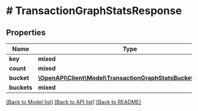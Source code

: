 # # TransactionGraphStatsResponse

## Properties

Name | Type | Description | Notes
------------ | ------------- | ------------- | -------------
**key** | **mixed** |  |
**count** | **mixed** |  |
**bucket** | [**\OpenAPI\Client\Model\TransactionGraphStatsBucketResponse**](TransactionGraphStatsBucketResponse.md) |  |
**buckets** | **mixed** |  |

[[Back to Model list]](../../README.md#models) [[Back to API list]](../../README.md#endpoints) [[Back to README]](../../README.md)
